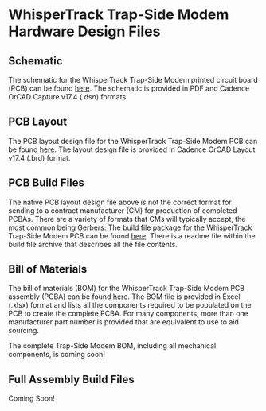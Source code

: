 # WhisperTrack Trap-Side Modem Hardware Design Files
## Schematic

The schematic for the WhisperTrack Trap-Side Modem printed circuit board (PCB) can be found [here](https://github.com/Delresearch/WhisperTrack-Hardware/tree/master/Schematic). The schematic is provided in PDF and Cadence OrCAD Capture v17.4 (.dsn) formats. 

## PCB Layout

The PCB layout design file for the WhisperTrack Trap-Side Modem PCB can be found [here](https://github.com/Delresearch/WhisperTrack-Hardware/tree/master/Layout). The layout design file is provided in Cadence OrCAD Layout v17.4 (.brd) format. 

## PCB Build Files

The native PCB layout design file above is not the correct format for sending to a contract manufacturer (CM) for production of completed PCBAs. There are a variety of formats that CMs will typically accept, the most common being Gerbers. The build file package for the WhisperTrack Trap-Side Modem PCB can be found [here](https://github.com/Delresearch/WhisperTrack-Hardware/tree/master/Build%20Files). There is a readme file within the build file archive that describes all the file contents. 

## Bill of Materials

The bill of materials (BOM) for the WhisperTrack Trap-Side Modem PCB assembly (PCBA) can be found [here](https://github.com/Delresearch/WhisperTrack-Hardware/tree/master/BOM). The BOM file is provided in Excel (.xlsx) format and lists all the components required to be populated on the PCB to create the complete PCBA. For many components, more than one manufacturer part number is provided that are equivalent to use to aid sourcing. 

The complete Trap-Side Modem BOM, including all mechanical components, is coming soon!

## Full Assembly Build Files

Coming Soon!
